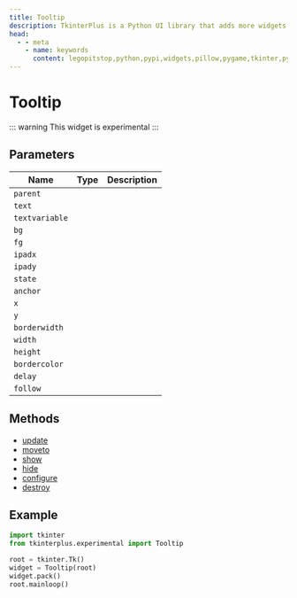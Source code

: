 ```yaml
---
title: Tooltip
description: TkinterPlus is a Python UI library that adds more widgets to Tkinter
head:
  - - meta
    - name: keywords
      content: legopitstop,python,pypi,widgets,pillow,pygame,tkinter,pythonpackage
---
```


# Tooltip <Badge type="warning" text="Experimental" />

::: warning
This widget is experimental
:::

## Parameters

| Name           | Type | Description |
| -------------- | ---- | ----------- |
| `parent`       |      |             |
| `text`         |      |             |
| `textvariable` |      |             |
| `bg`           |      |             |
| `fg`           |      |             |
| `ipadx`        |      |             |
| `ipady`        |      |             |
| `state`        |      |             |
| `anchor`       |      |             |
| `x`            |      |             |
| `y`            |      |             |
| `borderwidth`  |      |             |
| `width`        |      |             |
| `height`       |      |             |
| `bordercolor`  |      |             |
| `delay`        |      |             |
| `follow`       |      |             |

## Methods

- [update](#update)
- [moveto](#moveto)
- [show](#show)
- [hide](#hide)
- [configure](#configure)
- [destroy](#destroy)

## Example

```py
import tkinter
from tkinterplus.experimental import Tooltip

root = tkinter.Tk()
widget = Tooltip(root)
widget.pack()
root.mainloop()
```
